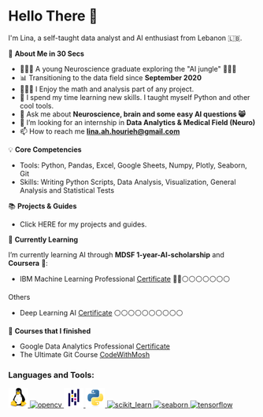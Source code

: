 <h1>Hello There 👋</h1>

I'm Lina, a self-taught data analyst and AI enthusiast from Lebanon 🇱🇧.


🌟 **About Me in 30 Secs**
- 👩🏻‍🔬  A young Neuroscience graduate exploring the "AI jungle" 🌴🤖🎋
- 📊  Transitioning to the data field since **September 2020**
- 👩🏽‍🏫  I Enjoy the math and analysis part of any project.
- 📝  I spend my time learning new skills. I taught myself Python and other cool tools.
- 💬  Ask me about **Neuroscience, brain and some easy AI questions 😸**
- 👯 I’m looking for an internship in **Data Analytics & Medical Field (Neuro)**
- 📫 How to reach me **lina.ah.hourieh@gmail.com**


💡 **Core Competencies**

- Tools: Python, Pandas, Excel, Google Sheets, Numpy, Plotly, Seaborn, Git
- Skills: Writing Python Scripts, Data Analysis, Visualization, General Analysis and Statistical Tests

📚 **Projects & Guides**

- Click HERE for my projects and guides.

🧮 **Currently Learning**

I’m currently learning AI through **MDSF 1-year-AI-scholarship** and **Coursera** 🌱:
 
- IBM Machine Learning Professional [Certificate](https://www.coursera.org/professional-certificates/ibm-machine-learning) 🔵🔵⚪️⚪️⚪️⚪️⚪️⚪️⚪️


Others
- Deep Learning AI [Certificate](https://www.coursera.org/specializations/deep-learning) ⚪️⚪️⚪️⚪️⚪️⚪️⚪️⚪️⚪️⚪️

🧮 **Courses that I finished**

- Google Data Analytics Professional [Certificate](https://www.coursera.org/professional-certificates/google-data-analytics)
- The Ultimate Git Course [CodeWithMosh](https://codewithmosh.com/courses?query=git)

<h3 align="left">Languages and Tools:</h3>
<p align="left"> <a href="https://www.linux.org/" target="_blank" rel="noreferrer"> <img src="https://raw.githubusercontent.com/devicons/devicon/master/icons/linux/linux-original.svg" alt="linux" width="40" height="40"/> </a> <a width="40" height="40"/> </a> <a href="https://opencv.org/" target="_blank" rel="noreferrer"> <img src="https://www.vectorlogo.zone/logos/opencv/opencv-icon.svg" alt="opencv" width="40" height="40"/> </a> <a href="https://pandas.pydata.org/" target="_blank" rel="noreferrer"> <img src="https://raw.githubusercontent.com/devicons/devicon/2ae2a900d2f041da66e950e4d48052658d850630/icons/pandas/pandas-original.svg" alt="pandas" width="40" height="40"/> </a> <a href="https://www.python.org" target="_blank" rel="noreferrer"> <img src="https://raw.githubusercontent.com/devicons/devicon/master/icons/python/python-original.svg" alt="python" width="40" height="40"/> </a> <a href="https://scikit-learn.org/" target="_blank" rel="noreferrer"> <img src="https://upload.wikimedia.org/wikipedia/commons/0/05/Scikit_learn_logo_small.svg" alt="scikit_learn" width="40" height="40"/> </a> <a href="https://seaborn.pydata.org/" target="_blank" rel="noreferrer"> <img src="https://seaborn.pydata.org/_images/logo-mark-lightbg.svg" alt="seaborn" width="40" height="40"/> </a> <a href="https://www.tensorflow.org" target="_blank" rel="noreferrer"> <img src="https://www.vectorlogo.zone/logos/tensorflow/tensorflow-icon.svg" alt="tensorflow" width="40" height="40"/> </a> </p>

